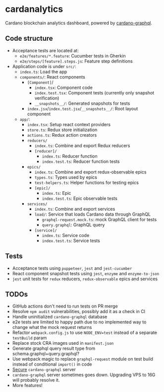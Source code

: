 # cardanalytics

Cardano blockchain analytics dashboard, powered by [cardano-graphql](https://github.com/input-output-hk/cardano-graphql).

## Code structure

- Acceptance tests are located at:
  - `e2e/features/*.feature`: Cucumber tests in Gherkin
  - `e2e/steps/[feature].steps.js`: Feature step definitions
- Application code is under `src/`:
  - `index.ts`: Load the app
  - `components/`: React components
    - `[Component]`/
      - `index.tsx`: Component code
      - `index.test.tsx`: Component tests (currently only snapshot verification)
      - `__snapshots__/`: Generated snapshots for tests
    - `index.jsx`/`index.test.jsx`/`__snapshots__/`: Root layout component
  - `app/`:
    - `index.tsx`: Setup react context providers
    - `store.ts`: Redux store initialization
    - `actions.ts`: Redux action creators
    - `reducers/`
      - `index.ts`: Combine and export Redux reducers
      - `[reducer]/`
        - `index.ts`: Reducer function
        - `index.test.ts`: Reducer function tests
    - `epics/`
      - `index.ts`: Combine and export redux-observable epics
      - `types.ts`: Types used by epics
      - `test-helpers.ts`: Helper functions for testing epics
      - `[epic]/`
        - `index.ts`: Epic
        - `index.test.ts`: Epic observable tests
    - `services/`
      - `index.ts`: Combine and export services
      - `load/`: Service that loads Cardano data through GraphQL
        - `graphql-request.mock.ts`: mock GraphQL client for tests
        - `query.graphql`: GraphQL query
      - `[service]/`
        - `index.ts`: Service code
        - `index.test.ts`: Service tests

## Tests

- Acceptance tests using `puppeteer`, `jest` and `jest-cucumber`
- React component snapshot tests using `jest`, `enzyme` and `enzyme-to-json`
- `jest` unit tests for `redux` reducers, `redux-observable` epics and services

## TODOs

- GitHub actions don't need to run tests on PR merge
- Resolve `npm audit` vulnerabilities, possibly add it as a check in CI
- Handle uninitialized `cardano-graphql` database
- e2e tests are limited to happy path due to no implemented way to change what the mock request returns
- Refactor `webpack.config.js` to use `NODE_ENV=test` instead of a separate `testBuild` param
- Replace stock CRA images used in `manifest.json`
- Generate graphql query result type from schema.graphql+query.graphql?
- Use webpack magic to replace `graphql-request` module on test build instead of conditional `import()` in code
- [Secure](https://github.com/input-output-hk/cardano-graphql/wiki/Security) `cardano-graphql` server
- `cardano-graphql` server sometimes goes down. Upgrading VPS to 16G will probably resolve it.
- More features!
